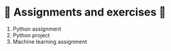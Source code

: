 # 📖 Assignments and exercises 🚀

1. Python assignment
2. Python project
3. Machine learning assignment

